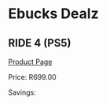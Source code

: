 
# Ebucks Dealz
## RIDE 4 (PS5)
[Product Page](https://www.ebucks.com/web/shop/productSelected.do?prodId=1131163584&catId=724351586)

Price: R699.00

Savings: 


	